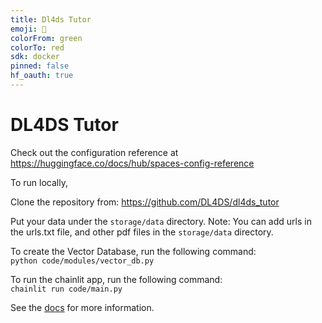 ```yaml
---
title: Dl4ds Tutor
emoji: 🏃
colorFrom: green
colorTo: red
sdk: docker
pinned: false
hf_oauth: true
---
```


DL4DS Tutor
===========

Check out the configuration reference at https://huggingface.co/docs/hub/spaces-config-reference

To run locally, 

Clone the repository from: https://github.com/DL4DS/dl4ds_tutor    

Put your data under the `storage/data` directory. Note: You can add urls in the urls.txt file, and other pdf files in the `storage/data` directory.    

To create the Vector Database, run the following command:   
```python code/modules/vector_db.py```

To run the chainlit app, run the following command:   
```chainlit run code/main.py```

See the [docs](https://github.com/DL4DS/dl4ds_tutor/tree/main/docs) for more information.
